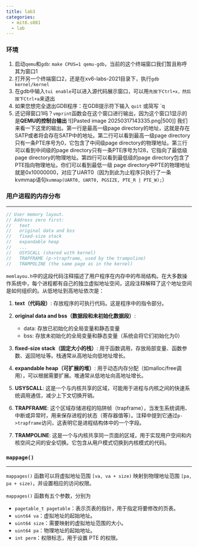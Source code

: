 ```yaml
---
title: lab3
categories:
  - mit6.s081
  - lab
---
```

### 环境
1. 启动`qemu`和`gdb`: `make CPUS=1 qemu-gdb`，当前的这个终端窗口我们暂且称呼其为窗口1
2. 打开另一个终端窗口2，还是在xv6-labs-2021目录下，执行`gdb kernel/kernel`
3. 在gdb中输入`tui enable`可以进入源代码展示窗口，可以用`先按下Ctrl+x，然后按下Ctrl+a`来退出
4. 如果您想完全退出GDB程序：在GDB提示符下输入 `quit` 或简写 `q
5. 还记得窗口1吗？`vmprint`函数会在这个窗口进行输出，因为这个窗口1显示的是**QEMU的控制台输出**
	 ![[Pasted image 20250317143335.png|500]]
	 我们来看一下这里的输出。第一行是最高一级page directory的地址，这就是存在SATP或者将会存在SATP中的地址。第二行可以看到最高一级page directory只有一条PTE序号为0，它包含了中间级page directory的物理地址。第三行可以看到中间级的page directory只有一条PTE序号为128，它指向了最低级page directory的物理地址。第四行可以看到最低级的page directory包含了PTE指向物理地址。你们可以看到最低一级 page directory中PTE的物理地址就是0x10000000，对应了UART0（因为到此为止程序只执行了一条kvmmap语句`kvmmap(UART0, UART0, PGSIZE, PTE_R | PTE_W);`）

### 用户进程的内存分布
---
```c
// User memory layout.
// Address zero first:
//   text
//   original data and bss
//   fixed-size stack
//   expandable heap
//   ...
//   USYSCALL (shared with kernel)
//   TRAPFRAME (p->trapframe, used by the trampoline)
//   TRAMPOLINE (the same page as in the kernel)
```

`memlayou.h`中的这段代码注释描述了用户程序在内存中的布局结构。在大多数操作系统中，每个进程都有自己的独立虚拟地址空间，这段注释解释了这个地址空间是如何组织的。从低地址到高地址依次是：

1. **text（代码段）**: 存放程序的可执行代码。这是程序中的指令部分。
    
2. **original data and bss（数据段和未初始化数据段）**:
    
    - data: 存放已初始化的全局变量和静态变量
    - bss: 存放未初始化的全局变量和静态变量（系统会将它们初始化为0）
3. **fixed-size stack（固定大小的栈）**: 用于函数调用，存放局部变量、函数参数、返回地址等。栈通常从高地址向低地址增长。
    
4. **expandable heap（可扩展的堆）**: 用于动态内存分配（如malloc/free调用），可以根据需要扩展。堆通常从低地址向高地址增长。
    
5. **USYSCALL**: 这是一个与内核共享的区域，可能用于进程与内核之间的快速系统调用通信，减少上下文切换开销。
    
6. **TRAPFRAME**: 这个区域存储进程的陷阱帧（trapframe），当发生系统调用、中断或异常时，用来保存进程的状态（寄存器值等）。注释中提到它通过`p->trapframe`访问，这表明它是进程结构体中的一个字段。
    
7. **TRAMPOLINE**: 这是一个与内核共享同一页面的区域，用于实现用户空间和内核空间之间的安全切换。它包含从用户模式切换到内核模式的代码。

### `mappage()`
---
`mappages()` 函数可以将虚拟地址范围 `[va, va + size)` 映射到物理地址范围 `[pa, pa + size)`，并设置相应的访问权限。

`mappages()` 函数有五个参数，分别为

- `pagetable_t pagetable`：表示页表的指针，用于指定将要修改的页表。
- `uint64 va`：虚拟地址的起始地址。
- `uint64 size`：需要映射的虚拟地址范围的大小。
- `uint64 pa`：物理地址的起始地址。
- `int perm`：权限标志，用于设置 PTE 的权限。
